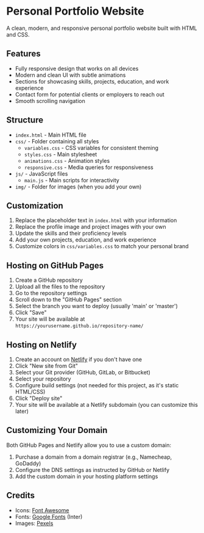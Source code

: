 # Personal Portfolio Website

A clean, modern, and responsive personal portfolio website built with HTML and CSS.

## Features

- Fully responsive design that works on all devices
- Modern and clean UI with subtle animations
- Sections for showcasing skills, projects, education, and work experience
- Contact form for potential clients or employers to reach out
- Smooth scrolling navigation

## Structure

- `index.html` - Main HTML file
- `css/` - Folder containing all styles
  - `variables.css` - CSS variables for consistent theming
  - `styles.css` - Main stylesheet
  - `animations.css` - Animation styles
  - `responsive.css` - Media queries for responsiveness
- `js/` - JavaScript files
  - `main.js` - Main scripts for interactivity
- `img/` - Folder for images (when you add your own)

## Customization

1. Replace the placeholder text in `index.html` with your information
2. Replace the profile image and project images with your own
3. Update the skills and their proficiency levels
4. Add your own projects, education, and work experience
5. Customize colors in `css/variables.css` to match your personal brand

## Hosting on GitHub Pages

1. Create a GitHub repository
2. Upload all the files to the repository
3. Go to the repository settings
4. Scroll down to the "GitHub Pages" section
5. Select the branch you want to deploy (usually 'main' or 'master')
6. Click "Save"
7. Your site will be available at `https://yourusername.github.io/repository-name/`

## Hosting on Netlify

1. Create an account on [Netlify](https://www.netlify.com/) if you don't have one
2. Click "New site from Git"
3. Select your Git provider (GitHub, GitLab, or Bitbucket)
4. Select your repository
5. Configure build settings (not needed for this project, as it's static HTML/CSS)
6. Click "Deploy site"
7. Your site will be available at a Netlify subdomain (you can customize this later)

## Customizing Your Domain

Both GitHub Pages and Netlify allow you to use a custom domain:

1. Purchase a domain from a domain registrar (e.g., Namecheap, GoDaddy)
2. Configure the DNS settings as instructed by GitHub or Netlify
3. Add the custom domain in your hosting platform settings

## Credits

- Icons: [Font Awesome](https://fontawesome.com/)
- Fonts: [Google Fonts](https://fonts.google.com/) (Inter)
- Images: [Pexels](https://www.pexels.com/)